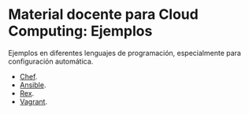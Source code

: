 # Material docente para Cloud Computing: Ejemplos

Ejemplos en diferentes lenguajes de programación, especialmente para
configuración automática.

- [Chef](chef/).
- [Ansible](ansible/).
- [Rex](Rex/).
- [Vagrant](Vagrant/).
